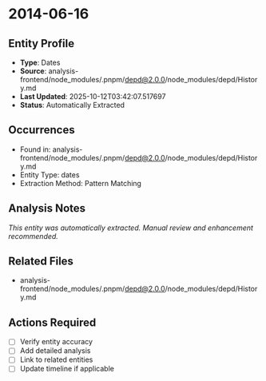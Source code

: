 # 2014-06-16

## Entity Profile
- **Type**: Dates
- **Source**: analysis-frontend/node_modules/.pnpm/depd@2.0.0/node_modules/depd/History.md
- **Last Updated**: 2025-10-12T03:42:07.517697
- **Status**: Automatically Extracted

## Occurrences
- Found in: analysis-frontend/node_modules/.pnpm/depd@2.0.0/node_modules/depd/History.md
- Entity Type: dates
- Extraction Method: Pattern Matching

## Analysis Notes
*This entity was automatically extracted. Manual review and enhancement recommended.*

## Related Files
- analysis-frontend/node_modules/.pnpm/depd@2.0.0/node_modules/depd/History.md

## Actions Required
- [ ] Verify entity accuracy
- [ ] Add detailed analysis
- [ ] Link to related entities
- [ ] Update timeline if applicable
